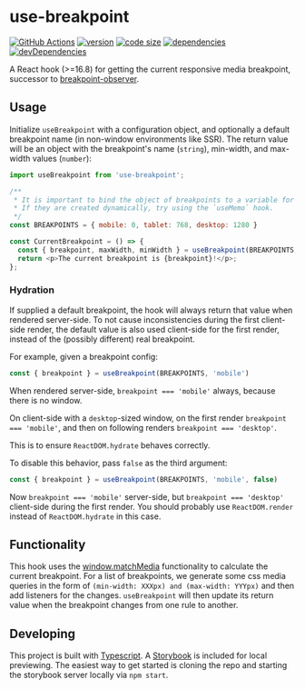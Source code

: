 # use-breakpoint

[![GitHub Actions](https://github.com/iiroj/use-breakpoint/workflows/Tags/badge.svg)](https://github.com/iiroj/use-breakpoint/actions)
[![version](https://img.shields.io/npm/v/use-breakpoint.svg)](https://www.npmjs.com/package/use-breakpoint)
[![code size](https://img.shields.io/github/languages/code-size/iiroj/use-breakpoint.svg)](https://github.com/iiroj/use-breakpoint)
[![dependencies](https://img.shields.io/david/iiroj/use-breakpoint.svg)](https://github.com/iiroj/use-breakpoint/blob/master/package.json)
[![devDependencies](https://img.shields.io/david/dev/iiroj/use-breakpoint.svg)](https://github.com/iiroj/use-breakpoint/blob/master/package.json)

A React hook (>=16.8) for getting the current responsive media breakpoint, successor to [breakpoint-observer](https://www.npmjs.com/package/breakpoint-observer).

## Usage

Initialize `useBreakpoint` with a configuration object, and optionally a default breakpoint name (in non-window environments like SSR). The return value will be an object with the breakpoint's name (`string`), min-width, and max-width values (`number`):

```javascript
import useBreakpoint from 'use-breakpoint';

/**
 * It is important to bind the object of breakpoints to a variable for memoization to work correctly.
 * If they are created dynamically, try using the `useMemo` hook.
 */
const BREAKPOINTS = { mobile: 0, tablet: 768, desktop: 1280 }

const CurrentBreakpoint = () => {
  const { breakpoint, maxWidth, minWidth } = useBreakpoint(BREAKPOINTS, 'desktop');
  return <p>The current breakpoint is {breakpoint}!</p>;
};
```

### Hydration

If supplied a default breakpoint, the hook will always return that value when rendered server-side. To not cause inconsistencies during the first client-side render, the default value is also used client-side for the first render, instead of the (possibly different) real breakpoint.

For example, given a breakpoint config:

```ts
const { breakpoint } = useBreakpoint(BREAKPOINTS, 'mobile')
```

When rendered server-side, `breakpoint === 'mobile'` always, because there is no window.

On client-side with a `desktop`-sized window, on the first render `breakpoint === 'mobile'`, and then on following renders `breakpoint === 'desktop'`.

This is to ensure `ReactDOM.hydrate` behaves correctly.

To disable this behavior, pass `false` as the third argument:

```ts
const { breakpoint } = useBreakpoint(BREAKPOINTS, 'mobile', false)
```

Now `breakpoint === 'mobile'` server-side, but `breakpoint === 'desktop'` client-side during the first render. You should probably use `ReactDOM.render` instead of `ReactDOM.hydrate` in this case.

## Functionality

This hook uses the [window.matchMedia](https://developer.mozilla.org/en-US/docs/Web/API/Window/matchMedia) functionality to calculate the current breakpoint. For a list of breakpoints, we generate some css media queries in the form of `(min-width: XXXpx) and (max-width: YYYpx)` and then add listeners for the changes. `useBreakpoint` will then update its return value when the breakpoint changes from one rule to another.

## Developing

This project is built with [Typescript](http://www.typescriptlang.org/). A [Storybook](http://storybook.js.org/) is included for local previewing. The easiest way to get started is cloning the repo and starting the storybook server locally via `npm start`.
